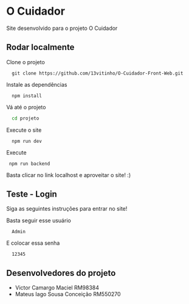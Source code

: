 
# O Cuidador

Site desenvolvido para o projeto O Cuidador


## Rodar localmente

Clone o projeto

```
  git clone https://github.com/13vitinho/O-Cuidador-Front-Web.git
```

Instale as dependências

```
  npm install 
```

Vá até o projeto

```bash
  cd projeto
```

Execute o site

```
  npm run dev
```

Execute 

```
 npm run backend
```

Basta clicar no link localhost e aproveitar o site! :) 

## Teste - Login

Siga as seguintes instruções para entrar no site!

Basta seguir esse usuário

```
  Admin
```

E colocar essa senha

```
  12345
```

 



## Desenvolvedores do projeto

- Victor Camargo Maciel RM98384
- Mateus Iago Sousa Conceição RM550270
